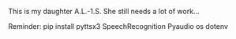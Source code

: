 This is my daughter A.L.-1.S.
She still needs a lot of work...

Reminder: pip install pyttsx3 SpeechRecognition Pyaudio os dotenv